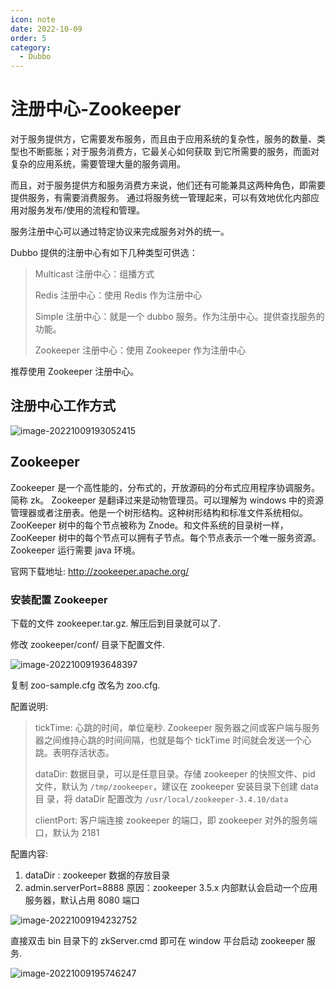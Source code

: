 ```yaml
---
icon: note
date: 2022-10-09
order: 5
category:
  - Dubbo
---
```


# 注册中心-Zookeeper

对于服务提供方，它需要发布服务，而且由于应用系统的复杂性，服务的数量、类型也不断膨胀；对于服务消费方，它最关心如何获取 到它所需要的服务，而面对复杂的应用系统，需要管理大量的服务调用。

而且，对于服务提供方和服务消费方来说，他们还有可能兼具这两种角色，即需要提供服务，有需要消费服务。 通过将服务统一管理起来，可以有效地优化内部应用对服务发布/使用的流程和管理。

服务注册中心可以通过特定协议来完成服务对外的统一。

Dubbo 提供的注册中心有如下几种类型可供选：

> Multicast 注册中心：组播方式
>
> Redis 注册中心：使用 Redis 作为注册中心
>
> Simple 注册中心：就是一个 dubbo 服务。作为注册中心。提供查找服务的功能。
>
> Zookeeper 注册中心：使用 Zookeeper 作为注册中心

推荐使用 Zookeeper 注册中心。

## 注册中心工作方式

![image-20221009193052415](https://gcore.jsdelivr.net/gh/SurplusFate/guide_img@main/img/202210091930483.png)

## Zookeeper

Zookeeper 是一个高性能的，分布式的，开放源码的分布式应用程序协调服务。简称 zk。 Zookeeper 是翻译过来是动物管理员。可以理解为 windows 中的资源管理器或者注册表。他是一个树形结构。这种树形结构和标准文件系统相似。ZooKeeper 树中的每个节点被称为 Znode。和文件系统的目录树一样，ZooKeeper 树中的每个节点可以拥有子节点。每个节点表示一个唯一服务资源。Zookeeper 运行需要 java 环境。

官网下载地址: http://zookeeper.apache.org/

### 安装配置 Zookeeper

下载的文件 zookeeper.tar.gz. 解压后到目录就可以了.

修改 zookeeper/conf/ 目录下配置文件.

![image-20221009193648397](https://gcore.jsdelivr.net/gh/SurplusFate/guide_img@main/img/202210091936544.png)

复制 zoo-sample.cfg 改名为 zoo.cfg.

配置说明:

> tickTime: 心跳的时间，单位毫秒. Zookeeper 服务器之间或客户端与服务器之间维持心跳的时间间隔，也就是每个 tickTime 时间就会发送一个心跳。表明存活状态。
>
> dataDir: 数据目录，可以是任意目录。存储 zookeeper 的快照文件、pid 文件，默认为 `/tmp/zookeeper`，建议在 zookeeper 安装目录下创建 data 目 录，将 dataDir 配置改为 `/usr/local/zookeeper-3.4.10/data`
>
> clientPort: 客户端连接 zookeeper 的端口，即 zookeeper 对外的服务端口，默认为 2181

配置内容:

1. dataDir : zookeeper 数据的存放目录
2. admin.serverPort=8888 原因：zookeeper 3.5.x 内部默认会启动一个应用服务器，默认占用 8080 端口

![image-20221009194232752](https://gcore.jsdelivr.net/gh/SurplusFate/guide_img@main/img/202210091942838.png)

直接双击 bin 目录下的 zkServer.cmd 即可在 window 平台启动 zookeeper 服务.

![image-20221009195746247](https://gcore.jsdelivr.net/gh/SurplusFate/guide_img@main/img/202210091957384.png)
